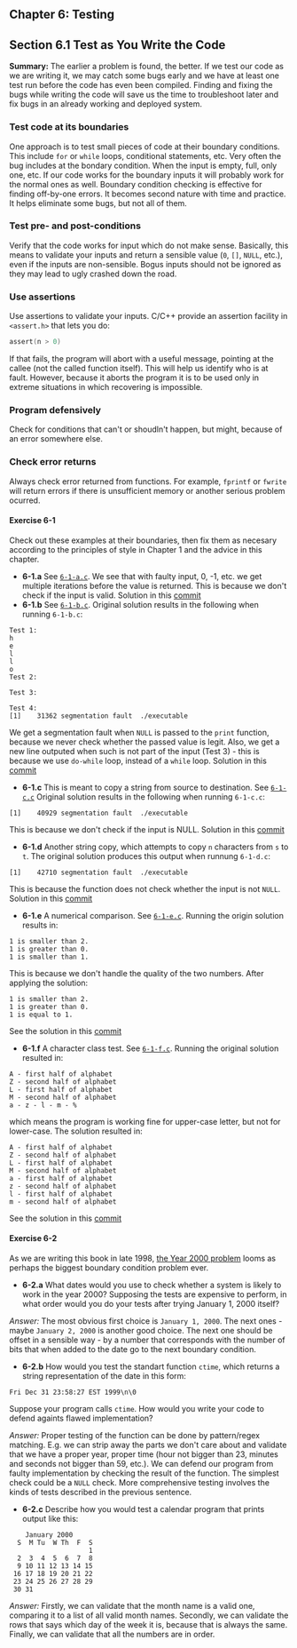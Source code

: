 ## Chapter 6: Testing

## Section 6.1 Test as You Write the Code
**Summary:** The earlier a problem is found, the better.
If we test our code as we are writing it, we may catch some bugs early and we have at least one test run before the code has even been compiled.
Finding and fixing the bugs while writing the code will save us the time to troubleshoot later and fix bugs in an already working and deployed system.
### Test code at its boundaries
One approach is to test small pieces of code at their boundary conditions.
This include `for` or `while` loops, conditional statements, etc.
Very often the bug includes at the bondary condition. When the input is empty, full, only one, etc.
If our code works for the boundary inputs it will probably work for the normal ones as well.
Boundary condition checking is effective for finding off-by-one errors. It becomes second nature with time and practice.
It helps eliminate some bugs, but not all of them.
### Test pre- and post-conditions
Verify that the code works for input which do not make sense. Basically, this means to validate your inputs
and return a sensible value (`0`, `[]`, `NULL`, etc.), even if the inputs are non-sensible.
Bogus inputs should not be ignored as they may lead to ugly crashed down the road.
### Use assertions
Use assertions to validate your inputs. C/C++ provide an assertion facility in `<assert.h>` that lets you do:
```c
assert(n > 0)
```
If that fails, the program will abort with a useful message, pointing at the callee (not the called function itself).
This will help us identify who is at fault.
However, because it aborts the program it is to be used only in extreme situations in which recovering is impossible.
### Program defensively
Check for conditions that can't or shoudln't happen, but might, because of an error somewhere else.
### Check error returns
Always check error returned from functions.
For example, `fprintf` or `fwrite` will return errors if there is unsufficient memory or another serious problem ocurred.

#### Exercise 6-1
Check out these examples at their boundaries, then fix them as necesary according to the principles of style
in Chapter 1 and the advice in this chapter.

- **6-1.a** See [`6-1-a.c`](6-1-a.c). We see that with faulty input, 0, -1, etc. we get multiple iterations before the value is returned. This is because we don't check if the input is valid. Solution in this [commit](https://github.com/asankov/the-practice-of-programming/commit/f349b9aec39b0dda02e75ab3b36541e3930a05a2)
- **6-1.b** See [`6-1-b.c`](6-1-b.c). Original solution results in the following when running `6-1-b.c`:
```
Test 1:
h
e
l
l
o
Test 2:

Test 3:

Test 4:
[1]    31362 segmentation fault  ./executable
```
We get a segmentation fault when `NULL` is passed to the `print` function, because we never check whether the passed value is legit. Also, we get a new line outputed when such is not part of the input (Test 3) - this is because we use `do-while` loop, instead of a `while` loop. Solution in this [commit](https://github.com/asankov/the-practice-of-programming/commit/076d8f06f381e551f516eebab7563fc36d540619)
- **6-1.c** This is meant to copy a string from source to destination. See [`6-1-c.c`](6-1-c.c) Original solution results in the following when running `6-1-c.c`:
```
[1]    40929 segmentation fault  ./executable
```
This is because we don't check if the input is NULL. Solution in this [commit](https://github.com/asankov/the-practice-of-programming/commit/d2ddb1169f251ccbfcfe92ff3dfedf6c0549685b)
- **6-1.d** Another string copy, which attempts to copy `n` characters from `s` to `t`.
The original solution produces this output when runnung `6-1-d.c`:
```
[1]    42710 segmentation fault  ./executable
```
This is because the function does not check whether the input is not `NULL`.
Solution in this [commit](https://github.com/asankov/the-practice-of-programming/commit/5824a5424f72c2479d65a8d8304d404437d1937d)
- **6-1.e** A numerical comparison. See [`6-1-e.c`](6-1-e.c). Running the origin solution results in:
```
1 is smaller than 2.
1 is greater than 0.
1 is smaller than 1.
```
This is because we don't handle the quality of the two numbers.
After applying the solution:
```
1 is smaller than 2.
1 is greater than 0.
1 is equal to 1.
```
See the solution in this [commit](https://github.com/asankov/the-practice-of-programming/commit/853b52f3998d978d1ff1fc524a85c82490bed629)
- **6-1.f** A character class test. See [`6-1-f.c`](6-1-f.c). Running the original solution resulted in:
```
A - first half of alphabet
Z - second half of alphabet
L - first half of alphabet
M - second half of alphabet
a - z - l - m - %
```
which means the program is working fine for upper-case letter, but not for lower-case.
The solution resulted in:
```
A - first half of alphabet
Z - second half of alphabet
L - first half of alphabet
M - second half of alphabet
a - first half of alphabet
z - second half of alphabet
l - first half of alphabet
m - second half of alphabet
```
See the solution in this [commit](https://github.com/asankov/the-practice-of-programming/commit/e464dd266dc63d0928374b91bae5bb7b515aeada)
#### Exercise 6-2
As we are writing this book in late 1998, [the Year 2000 problem](https://en.wikipedia.org/wiki/Year_2000_problem) looms as perhaps the biggest boundary condition problem ever.
- **6-2.a** What dates would you use to check whether a system is likely to work in the year 2000?
Supposing the tests are expensive to perform, in what order would you do your tests after trying January 1, 2000 itself?

*Answer:* The most obvious first choice is `January 1, 2000`. The next ones - maybe `January 2, 2000` is another good choice. The next one should be offset in a sensible way - by a number that corresponds with the number of bits that when added to the date go to the next boundary condition.
- **6-2.b** How would you test the standart function `ctime`, which returns a string representation of the date in this form:
```
Fri Dec 31 23:58:27 EST 1999\n\0
```
Suppose your program calls `ctime`. How would you write your code to defend againts flawed implementation?

*Answer:* Proper testing of the function can be done by pattern/regex matching. E.g. we can strip away the parts we don't care about and validate that we have a proper year, proper time (hour not bigger than 23, minutes and seconds not bigger than 59, etc.). We can defend our program from faulty implementation by checking the result of the function. The simplest check could be a `NULL` check. More comprehensive testing involves the kinds of tests described in the previous sentence.
- **6-2.c** Describe how you would test a calendar program that prints output like this:
```
    January 2000
  S  M Tu  W Th  F  S
                    1
  2  3  4  5  6  7  8
  9 10 11 12 13 14 15
 16 17 18 19 20 21 22
 23 24 25 26 27 28 29
 30 31
```
*Answer:* Firstly, we can validate that the month name is a valid one, comparing it to a list of all valid month names.
Secondly, we can validate the rows that says which day of the week it is, because that is always the same.
Finally, we can validate that all the numbers are in order.
